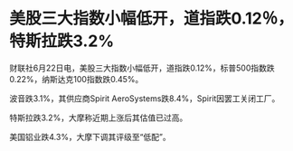 

# 美股三大指数小幅低开，道指跌0.12％，特斯拉跌3.2%

财联社6月22日电，美股三大指数小幅低开，道指跌0.12%，标普500指数跌0.22%，纳斯达克100指数跌0.45%。

波音跌3.1%，其供应商Spirit AeroSystems跌8.4%，Spirit因罢工关闭工厂。

特斯拉跌3.2%，大摩称近期上涨后其估值已过高。

美国铝业跌4.3%，大摩下调其评级至“低配”。

